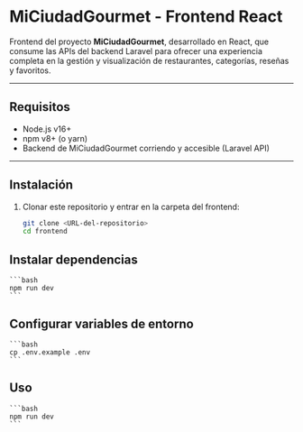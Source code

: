 # MiCiudadGourmet - Frontend React

Frontend del proyecto **MiCiudadGourmet**, desarrollado en React, que consume las APIs del backend Laravel para ofrecer una experiencia completa en la gestión y visualización de restaurantes, categorías, reseñas y favoritos.

---

## Requisitos

- Node.js v16+  
- npm v8+ (o yarn)  
- Backend de MiCiudadGourmet corriendo y accesible (Laravel API)

---

## Instalación

1. Clonar este repositorio y entrar en la carpeta del frontend:

   ```bash
   git clone <URL-del-repositorio>
   cd frontend
   ```

## Instalar dependencias

    ```bash
    npm run dev
    ```

## Configurar variables de entorno

    ```bash
    cp .env.example .env
    ```
## Uso

    ```bash
    npm run dev
    ```